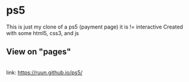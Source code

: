 # ps5
This is just my clone of a ps5 (payment page) it is != interactive 
 Created with some html5, css3, and js

<strong><h2> View on "pages" </h2> <br></strong>
link: https://ruun.github.io/ps5/

